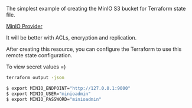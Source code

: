 The simplest example of creating the MinIO S3 bucket for Terraform state file.

[MinIO Provider](https://registry.terraform.io/providers/aminueza/minio/latest/)

It will be better with ACLs, encryption and replication.

After creating this resource, you can configure the Terraform to use this remote state configuration.

To view secret values =)

```bash
terraform output -json
```

```bash
$ export MINIO_ENDPOINT="http://127.0.0.1:9000"
$ export MINIO_USER="minioadmin"
$ export MINIO_PASSWORD="minioadmin"
```
